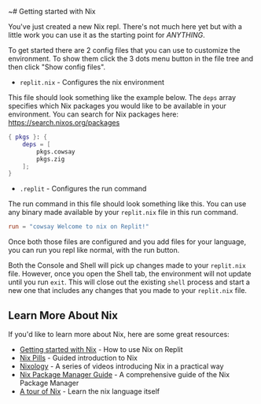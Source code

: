 ~# Getting started with Nix

You've just created a new Nix repl. There's not much here yet but with a little work you can use it as the starting point for *ANYTHING*.

To get started there are 2 config files that you can use to customize the environment. To show them click the 3 dots menu button in the file tree and then click "Show config files".

* `replit.nix` - Configures the nix environment

This file should look something like the example below. The `deps` array specifies which Nix packages you would like to be available in your environment. You can search for Nix packages here: https://search.nixos.org/packages

```nix
{ pkgs }: {
    deps = [
        pkgs.cowsay
        pkgs.zig
    ];
}
```

* `.replit` - Configures the run command

The run command in this file should look something like this. You can use any binary made available by your `replit.nix` file in this run command.

```toml
run = "cowsay Welcome to nix on Replit!"
```

Once both those files are configured and you add files for your language, you can run you repl like normal, with the run button.

Both the Console and Shell will pick up changes made to your `replit.nix` file. However, once you open the Shell tab, the environment will not update until you run `exit`. This will close out the existing `shell` process and start a new one that includes any changes that you made to your `replit.nix` file.

## Learn More About Nix

If you'd like to learn more about Nix, here are some great resources:

* [Getting started with Nix](https://docs.replit.com/programming-ide/getting-started-nix) - How to use Nix on Replit
* [Nix Pills](https://nixos.org/guides/nix-pills/) - Guided introduction to Nix
* [Nixology](https://www.youtube.com/playlist?list=PLRGI9KQ3_HP_OFRG6R-p4iFgMSK1t5BHs) - A series of videos introducing Nix in a practical way
* [Nix Package Manager Guide](https://nixos.org/manual/nix/stable/) - A comprehensive guide of the Nix Package Manager
* [A tour of Nix](https://nixcloud.io/tour) - Learn the nix language itself
